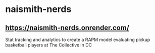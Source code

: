 # naismith-nerds
## https://naismith-nerds.onrender.com/
Stat tracking and analytics to create a RAPM model evaluating pickup basketball players at The Collective in DC

